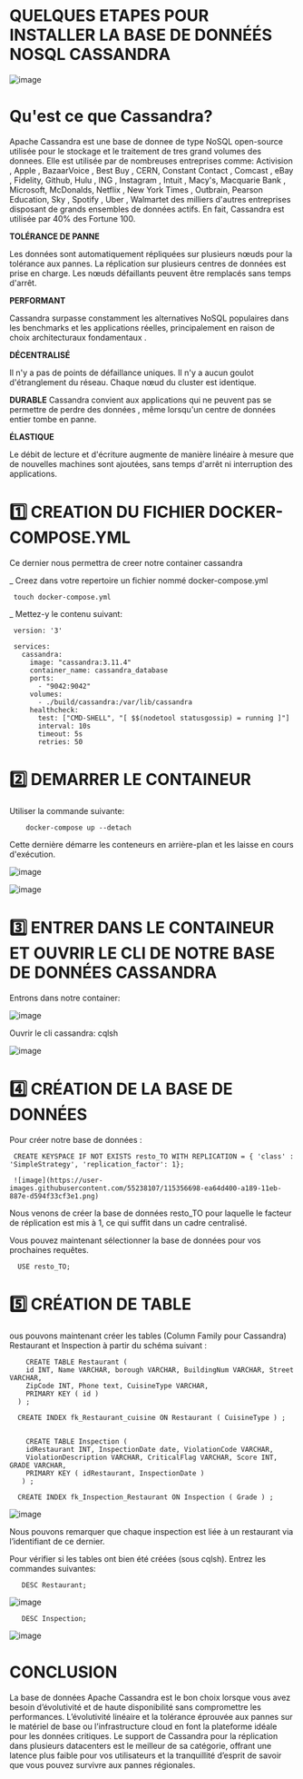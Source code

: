 # QUELQUES ETAPES POUR INSTALLER LA BASE DE DONNÉÉS NOSQL CASSANDRA

![image](https://user-images.githubusercontent.com/55238107/114260020-3d77a380-99a0-11eb-9197-5b2a1af312f4.png)


# Qu'est ce que Cassandra?

Apache Cassandra est une base de donnee de type NoSQL open-source utilisée pour le stockage et le traitement de tres grand volumes des donnees.  Elle est utilisée par de nombreuses entreprises comme: Activision , Apple , BazaarVoice , Best Buy , CERN, Constant Contact , Comcast , eBay , Fidelity, Github, Hulu , ING , Instagram , Intuit , Macy's, Macquarie Bank , Microsoft, McDonalds, Netflix , New York Times , Outbrain, Pearson Education, Sky , Spotify , Uber , Walmartet des milliers d'autres entreprises disposant de grands ensembles de données actifs. En fait, Cassandra est utilisée par 40% des Fortune 100.

**TOLÉRANCE DE PANNE**

Les données sont automatiquement répliquées sur plusieurs nœuds pour la tolérance aux pannes. La réplication sur plusieurs centres de données est prise en charge. Les nœuds défaillants peuvent être remplacés sans temps d'arrêt.

**PERFORMANT**

Cassandra surpasse constamment les alternatives NoSQL populaires dans les benchmarks et les applications réelles, principalement en raison de choix architecturaux fondamentaux .

**DÉCENTRALISÉ**

Il n'y a pas de points de défaillance uniques. Il n'y a aucun goulot d'étranglement du réseau. Chaque nœud du cluster est identique.

**DURABLE**
Cassandra convient aux applications qui ne peuvent pas se permettre de perdre des données , même lorsqu'un centre de données entier tombe en panne.

**ÉLASTIQUE**

Le débit de lecture et d'écriture augmente de manière linéaire à mesure que de nouvelles machines sont ajoutées, sans temps d'arrêt ni interruption des applications.

# :one: CREATION DU FICHIER DOCKER-COMPOSE.YML 

Ce dernier nous permettra de creer notre container cassandra

_ Creez dans votre repertoire un fichier nommé docker-compose.yml

     touch docker-compose.yml
     
     
_ Mettez-y le contenu suivant:

     version: '3'

     services:
       cassandra:
         image: "cassandra:3.11.4"
         container_name: cassandra_database
         ports:
           - "9042:9042"
         volumes:
           - ./build/cassandra:/var/lib/cassandra
         healthcheck:
           test: ["CMD-SHELL", "[ $$(nodetool statusgossip) = running ]"]
           interval: 10s
           timeout: 5s
           retries: 50
           
# :two: DEMARRER LE CONTAINEUR
  
  Utiliser la commande suivante:
  
        docker-compose up --detach
           
  Cette dernière démarre les conteneurs en arrière-plan et les laisse en cours d'exécution.
  
  ![image](https://user-images.githubusercontent.com/55238107/115352855-d1f2ba80-a185-11eb-952d-5d2c39d37a7e.png)

  
![image](https://user-images.githubusercontent.com/55238107/115351435-40367d80-a184-11eb-8f4b-0f359285fa28.png)

# 3️⃣ ENTRER DANS LE CONTAINEUR ET OUVRIR LE CLI DE NOTRE BASE DE DONNÉES CASSANDRA

Entrons dans notre container:

![image](https://user-images.githubusercontent.com/55238107/115352183-103baa00-a185-11eb-9740-1d2a7e60af76.png)


Ouvrir le cli cassandra: cqlsh

![image](https://user-images.githubusercontent.com/55238107/115352564-7c1e1280-a185-11eb-8629-a33622c5b22b.png)


# 4️⃣ CRÉATION DE LA BASE DE DONNÉES


Pour créer notre base de données :

     CREATE KEYSPACE IF NOT EXISTS resto_TO WITH REPLICATION = { 'class' : 'SimpleStrategy', 'replication_factor': 1};
     
     ![image](https://user-images.githubusercontent.com/55238107/115356698-ea64d400-a189-11eb-887e-d594f33cf3e1.png)

     
Nous venons de créer la base de données resto_TO pour laquelle le facteur de réplication est mis à 1, ce qui suffit dans un cadre centralisé.


 Vous pouvez maintenant sélectionner la base de données pour vos prochaines requêtes.

      USE resto_TO;
      
# 5️⃣ CRÉATION DE TABLE

ous pouvons maintenant créer les tables (Column Family pour Cassandra) Restaurant et Inspection à partir du schéma suivant :

        CREATE TABLE Restaurant (
        id INT, Name VARCHAR, borough VARCHAR, BuildingNum VARCHAR, Street VARCHAR,
        ZipCode INT, Phone text, CuisineType VARCHAR,
        PRIMARY KEY ( id )
      ) ;

      CREATE INDEX fk_Restaurant_cuisine ON Restaurant ( CuisineType ) ;


        CREATE TABLE Inspection (
        idRestaurant INT, InspectionDate date, ViolationCode VARCHAR,
        ViolationDescription VARCHAR, CriticalFlag VARCHAR, Score INT, GRADE VARCHAR,
        PRIMARY KEY ( idRestaurant, InspectionDate )
       ) ;

      CREATE INDEX fk_Inspection_Restaurant ON Inspection ( Grade ) ;

![image](https://user-images.githubusercontent.com/55238107/115356830-08cacf80-a18a-11eb-92e6-6577eb3ef736.png)

Nous pouvons remarquer que chaque inspection est liée à un restaurant via l’identifiant de ce dernier.

Pour vérifier si les tables ont bien été créées (sous cqlsh). Entrez les commandes suivantes:

       DESC Restaurant;
![image](https://user-images.githubusercontent.com/55238107/115357125-4cbdd480-a18a-11eb-8a0a-22c9650e33c2.png)

       DESC Inspection;
![image](https://user-images.githubusercontent.com/55238107/115357216-69f2a300-a18a-11eb-9836-fcfcd52561bf.png)





# CONCLUSION

La base de données Apache Cassandra est le bon choix lorsque vous avez besoin d’évolutivité et de haute disponibilité sans compromettre les performances. L’évolutivité linéaire et la tolérance éprouvée aux pannes sur le matériel de base ou l’infrastructure cloud en font la plateforme idéale pour les données critiques. Le support de Cassandra pour la réplication dans plusieurs datacenters est le meilleur de sa catégorie, offrant une latence plus faible pour vos utilisateurs et la tranquillité d’esprit de savoir que vous pouvez survivre aux pannes régionales.

